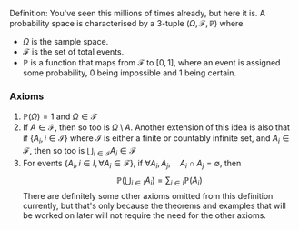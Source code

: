 
Definition: You've seen this millions of times already, but here it is. A probability space is characterised by a 3-tuple $(\Omega, \mathcal{F}, \mathbb{P})$ where

- $\Omega$ is the sample space.
- $\mathcal{F}$ is the set of total events.
- $\mathbb{P}$ is a function that maps from $\mathcal{F}$ to $[0,1]$, where an event is assigned some probability, 0 being impossible and 1 being certain.

### Axioms

1. $\mathbb{P}(\Omega) = 1$  and $\Omega \in \mathcal{F}$
2. If $A \in \mathcal{F}$, then so too is $\Omega \setminus A$. Another extension of this idea is also that if $\{A_i, i \in \mathcal{I}\}$ where $\mathcal{I}$ is either a finite or countably infinite set, and $A_i \in \mathcal{F}$, then so too is $\bigcup_{i\in\mathcal{I}} A_i \in \mathcal{F}$ 
3. For events $\{A_i, i \in I ,\forall A_i \in \mathcal{F}\}$, if $\forall A_i, A_j,\quad A_i \cap A_j = \emptyset$, then $$\mathbb{P}(\bigcup_{i \in I}A_i) = \sum_{i\in I}\mathbb{P}(A_i)$$
There are definitely some other axioms omitted from this definition currently, but that's only because the theorems and examples that will be worked on later will not require the need for the other axioms.
